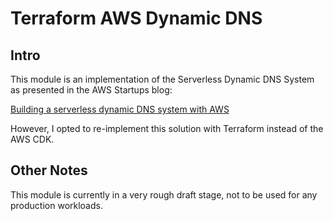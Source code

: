 # Terraform AWS Dynamic DNS

## Intro

This module is an implementation of the Serverless Dynamic DNS System as presented in the AWS Startups blog:

[Building a serverless dynamic DNS system with AWS](https://aws.amazon.com/blogs/startups/how-to-build-a-serverless-dynamic-dns-system-with-aws/)

However, I opted to re-implement this solution with Terraform instead of the AWS CDK.

## Other Notes

This module is currently in a very rough draft stage, not to be used for any production workloads.
